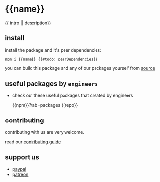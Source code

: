 # {{name}}

{{ intro || description}}

## install

install the package and it's peer dependencies:

```
npm i {{name}} {{#todo: peerDependencies}}
```

you can build this package and any of our packages yourself from [source]({{repo}}/tree/master/packages)

## useful packages by `engineers`

- check out these useful packages that created by engineers

  {{npm}}?tab=packages
  {{repo}}

## contributing

contributing with us are very welcome.

read our [contributing guide]({{repo}}/blob/main/CONTRIBUTING.md)

## support us

- [paypal](https://paypal.me/group99001)
- [patreon](https://www.patreon.com/GoogleDev)

